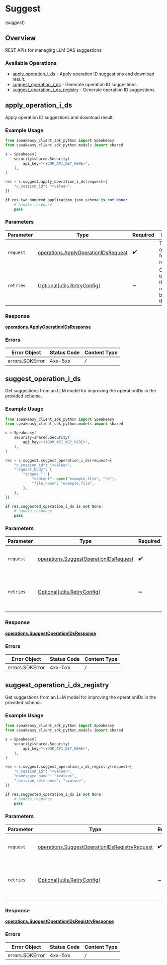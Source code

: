 # Suggest
(*suggest*)

## Overview

REST APIs for managing LLM OAS suggestions

### Available Operations

* [apply_operation_i_ds](#apply_operation_i_ds) - Apply operation ID suggestions and download result.
* [suggest_operation_i_ds](#suggest_operation_i_ds) - Generate operation ID suggestions.
* [suggest_operation_i_ds_registry](#suggest_operation_i_ds_registry) - Generate operation ID suggestions.

## apply_operation_i_ds

Apply operation ID suggestions and download result.

### Example Usage

```python
from speakeasy_client_sdk_python import Speakeasy
from speakeasy_client_sdk_python.models import shared

s = Speakeasy(
    security=shared.Security(
        api_key="<YOUR_API_KEY_HERE>",
    ),
)

res = s.suggest.apply_operation_i_ds(request={
    "x_session_id": "<value>",
})

if res.two_hundred_application_json_schema is not None:
    # handle response
    pass

```

### Parameters

| Parameter                                                                                  | Type                                                                                       | Required                                                                                   | Description                                                                                |
| ------------------------------------------------------------------------------------------ | ------------------------------------------------------------------------------------------ | ------------------------------------------------------------------------------------------ | ------------------------------------------------------------------------------------------ |
| `request`                                                                                  | [operations.ApplyOperationIDsRequest](../../models/operations/applyoperationidsrequest.md) | :heavy_check_mark:                                                                         | The request object to use for the request.                                                 |
| `retries`                                                                                  | [Optional[utils.RetryConfig]](../../models/utils/retryconfig.md)                           | :heavy_minus_sign:                                                                         | Configuration to override the default retry behavior of the client.                        |

### Response

**[operations.ApplyOperationIDsResponse](../../models/operations/applyoperationidsresponse.md)**

### Errors

| Error Object    | Status Code     | Content Type    |
| --------------- | --------------- | --------------- |
| errors.SDKError | 4xx-5xx         | */*             |


## suggest_operation_i_ds

Get suggestions from an LLM model for improving the operationIDs in the provided schema.

### Example Usage

```python
from speakeasy_client_sdk_python import Speakeasy
from speakeasy_client_sdk_python.models import shared

s = Speakeasy(
    security=shared.Security(
        api_key="<YOUR_API_KEY_HERE>",
    ),
)

res = s.suggest.suggest_operation_i_ds(request={
    "x_session_id": "<value>",
    "request_body": {
        "schema_": {
            "content": open("example.file", "rb"),
            "file_name": "example.file",
        },
    },
})

if res.suggested_operation_i_ds is not None:
    # handle response
    pass

```

### Parameters

| Parameter                                                                                      | Type                                                                                           | Required                                                                                       | Description                                                                                    |
| ---------------------------------------------------------------------------------------------- | ---------------------------------------------------------------------------------------------- | ---------------------------------------------------------------------------------------------- | ---------------------------------------------------------------------------------------------- |
| `request`                                                                                      | [operations.SuggestOperationIDsRequest](../../models/operations/suggestoperationidsrequest.md) | :heavy_check_mark:                                                                             | The request object to use for the request.                                                     |
| `retries`                                                                                      | [Optional[utils.RetryConfig]](../../models/utils/retryconfig.md)                               | :heavy_minus_sign:                                                                             | Configuration to override the default retry behavior of the client.                            |

### Response

**[operations.SuggestOperationIDsResponse](../../models/operations/suggestoperationidsresponse.md)**

### Errors

| Error Object    | Status Code     | Content Type    |
| --------------- | --------------- | --------------- |
| errors.SDKError | 4xx-5xx         | */*             |


## suggest_operation_i_ds_registry

Get suggestions from an LLM model for improving the operationIDs in the provided schema.

### Example Usage

```python
from speakeasy_client_sdk_python import Speakeasy
from speakeasy_client_sdk_python.models import shared

s = Speakeasy(
    security=shared.Security(
        api_key="<YOUR_API_KEY_HERE>",
    ),
)

res = s.suggest.suggest_operation_i_ds_registry(request={
    "x_session_id": "<value>",
    "namespace_name": "<value>",
    "revision_reference": "<value>",
})

if res.suggested_operation_i_ds is not None:
    # handle response
    pass

```

### Parameters

| Parameter                                                                                                      | Type                                                                                                           | Required                                                                                                       | Description                                                                                                    |
| -------------------------------------------------------------------------------------------------------------- | -------------------------------------------------------------------------------------------------------------- | -------------------------------------------------------------------------------------------------------------- | -------------------------------------------------------------------------------------------------------------- |
| `request`                                                                                                      | [operations.SuggestOperationIDsRegistryRequest](../../models/operations/suggestoperationidsregistryrequest.md) | :heavy_check_mark:                                                                                             | The request object to use for the request.                                                                     |
| `retries`                                                                                                      | [Optional[utils.RetryConfig]](../../models/utils/retryconfig.md)                                               | :heavy_minus_sign:                                                                                             | Configuration to override the default retry behavior of the client.                                            |

### Response

**[operations.SuggestOperationIDsRegistryResponse](../../models/operations/suggestoperationidsregistryresponse.md)**

### Errors

| Error Object    | Status Code     | Content Type    |
| --------------- | --------------- | --------------- |
| errors.SDKError | 4xx-5xx         | */*             |
